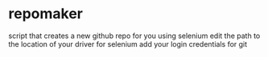 # repomaker
script that creates a new github repo for you using selenium
edit the path to the location of your driver for selenium
add your login credentials for git
